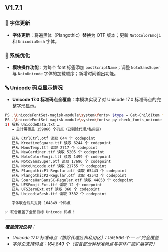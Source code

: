 
## V1.7.1

### 📝 字体更新
- **字体更新**：将遍黑体（Plangothic）替换为 OTF 版本；更新 `NotoColorEmoji` 和 `UnicodiaSesh` 字体。

### 🔧 系统优化
- **模块操作功能**：为每个 font 标签添加 `postScriptName`；调整 `NotoSansSuper` 与 `NotoUnicode` 字体的加载顺序；新增时间输出功能。

### 🔤 Unicode 码点显示情况
- **Unicode 17.0 标准码点全覆盖**：本模块实现了对 Unicode 17.0 标准码点的完整字形显示。

```bash
PS .\UnicodeFontSet-magisk-module\system\fonts> $type = Get-ChildItem *.*tf | ForEach-Object { $_.Name }
PS .\UnicodeFontSet-magisk-module\system\fonts> py check_fonts_unicode.py UnicodeData.txt $type
1) 解析 UnicodeData.txt …
   → 总计需覆盖 159866 个码点（已剔除代理/私用区）

   已从 CtrlCtrl.otf 读取 644 个 codepoint
   已从 KreativeSquare.ttf 读取 6244 个 codepoint
   已从 MonuTemp.ttf 读取 2717 个 codepoint
   已从 NewGardiner.ttf 读取 5205 个 codepoint
   已从 NotoColorEmoji.ttf 读取 1499 个 codepoint
   已从 NotoSansSuper.otf 读取 17696 个 codepoint
   已从 NotoUnicode.otf 读取 21755 个 codepoint
   已从 PlangothicP1-Regular.otf 读取 65443 个 codepoint
   已从 PlangothicP2-Regular.otf 读取 42543 个 codepoint
   已从 SourceHanSansSC-Regular.otf 读取 44853 个 codepoint
   已从 UFSEmoji-Ext.ttf 读取 12 个 codepoint
   已从 UFSZeroExt.otf 读取 360 个 codepoint
   已从 UnicodiaSesh.ttf 读取 3382 个 codepoint

   字体联合后共支持 164849 个码点

✅ 联合覆盖了全部目标 Unicode 码点！
```

---
***覆盖情况说明：***
- *Unicode 17.0 标准码点（排除代理区和私用区）：159,866 个 — ✅ 完全覆盖*
- *字体总支持码点：164,849 个（包含部分非标准码点与字体厂商扩展字符）*
